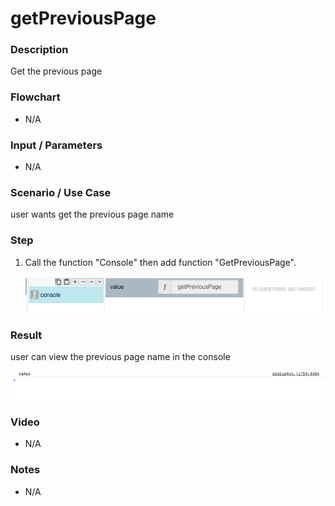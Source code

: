 # getPreviousPage

### Description

Get the previous page 

### Flowchart

- N/A

### Input / Parameters

- N/A


### Scenario / Use Case

user wants get the previous page name

### Step

1. Call the function "Console" then add function "GetPreviousPage".

    ![](../../../../document/function/Browser/getPreviousPage/getPreviousPage-Step-1.png?raw=true)

### Result

user can view the previous page name in the console

![](../../../../document/function/Browser/getPreviousPage/getPreviousPage-Results-1.png?raw=true)


### Video

- N/A

### Notes
- N/A